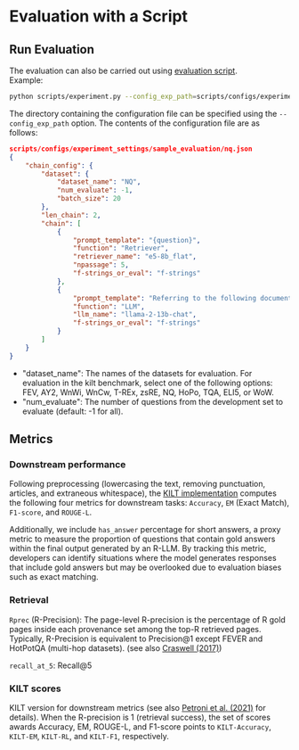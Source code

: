 # Evaluation with a Script

## Run Evaluation

The evaluation can also be carried out using [evaluation script](../scripts/experiment.py).  
Example:

```bash
python scripts/experiment.py --config_exp_path=scripts/configs/experiment_settings/sample_evaluation
```

The directory containing the configuration file can be specified using the `--config_exp_path` option.
The contents of the configuration file are as follows:

```json
scripts/configs/experiment_settings/sample_evaluation/nq.json
{
    "chain_config": {
        "dataset": {
            "dataset_name": "NQ",
            "num_evaluate": -1,
            "batch_size": 20
        },
        "len_chain": 2,
        "chain": [
            {
                "prompt_template": "{question}",
                "function": "Retriever",
                "retriever_name": "e5-8b_flat",
                "npassage": 5,
                "f-strings_or_eval": "f-strings"
            },
            {
                "prompt_template": "Referring to the following document, answer \"{question}?\" in 5 words or less.\n\n{response[0]}\n\nAnswer: ",
                "function": "LLM",
                "llm_name": "llama-2-13b-chat",
                "f-strings_or_eval": "f-strings"
            }
        ]
    }
}
```

- "dataset_name": The names of the datasets for evaluation. For evaluation in the kilt benchmark, select one of the following options: FEV, AY2, WnWi, WnCw, T-REx, zsRE, NQ, HoPo, TQA, ELI5, or WoW.
- "num_evaluate": The number of questions from the development set to evaluate (default: -1 for all).

## Metrics

### Downstream performance

Following preprocessing (lowercasing the text, removing punctuation, articles, and extraneous whitespace), the [KILT implementation](https://github.com/facebookresearch/KILT/blob/main/kilt/eval_downstream.py) computes the following four metrics for downstream tasks: `Accuracy`, `EM` (Exact Match), `F1-score`, and `ROUGE-L`.

Additionally, we include `has_answer` percentage for short answers, a proxy metric to measure the proportion of questions that contain gold answers within the final output generated by an R-LLM.
By tracking this metric, developers can identify situations where the model generates responses that include gold answers but may be overlooked due to evaluation biases such as exact matching.

### Retrieval

`Rprec` (R-Precision): 
The page-level R-precision is the percentage of R gold pages inside each provenance set among the top-R retrieved pages. Typically, R-Precision is equivalent to Precision@1 except FEVER and HotPotQA (multi-hop datasets).
(see also [Craswell (2017)](https://link.springer.com/referenceworkentry/10.1007/978-1-4899-7993-3_486-2))

`recall_at_5`: Recall@5


### KILT scores
KILT version for downstream metrics (see also [Petroni et al. (2021)](https://aclanthology.org/2021.naacl-main.200/) for details).
When the R-precision is 1 (retrieval success), the set of scores awards Accuracy, EM, ROUGE-L, and F1-score points to `KILT-Accuracy`, `KILT-EM`, `KILT-RL`, and `KILT-F1`, respectively.

